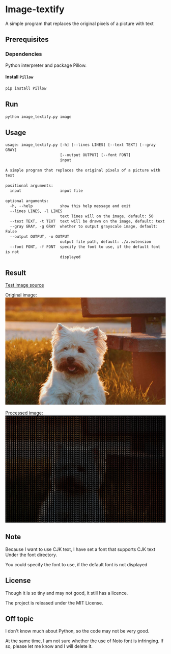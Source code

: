# Image-textify
A simple program that replaces the original pixels of a picture with text

## Prerequisites

### Dependencies

Python interpreter and package Pillow.

#### Install `Pillow`

```bash
pip install Pillow
```

## Run

```bash
python image_textify.py image
```

## Usage

~~~
usage: image_textify.py [-h] [--lines LINES] [--text TEXT] [--gray GRAY]
                        [--output OUTPUT] [--font FONT]
                        input

A simple program that replaces the original pixels of a picture with text

positional arguments:
  input                 input file

optional arguments:
  -h, --help            show this help message and exit
  --lines LINES, -l LINES
                        text lines will on the image, default: 50
  --text TEXT, -t TEXT  text will be drawn on the image, default: text
  --gray GRAY, -g GRAY  whether to output grayscale image, default: False
  --output OUTPUT, -o OUTPUT
                        output file path, default: ./a.extension
  --font FONT, -f FONT  specify the font to use, if the default font is not
                        displayed
~~~

## Result

[Test image source](https://unsplash.com/photos/sirEpWjfSmo)

Original image:
    ![original image](./images/dog.jpg)
    
Processed image:
    ![processed image](./images/dog-textified.jpg)
    
## Note

Because I want to use CJK text, 
I have set a font that supports CJK text Under the font directory.

You could specify the font to use, if the default font is not displayed

    
## License

Though it is so tiny and may not good, it still has a licence.

The project is released under the MIT License.

## Off topic

I don't know much about Python, so the code may not be very good.

At the same time, I am not sure whether the use of Noto font is infringing.
If so, please let me know and I will delete it.
